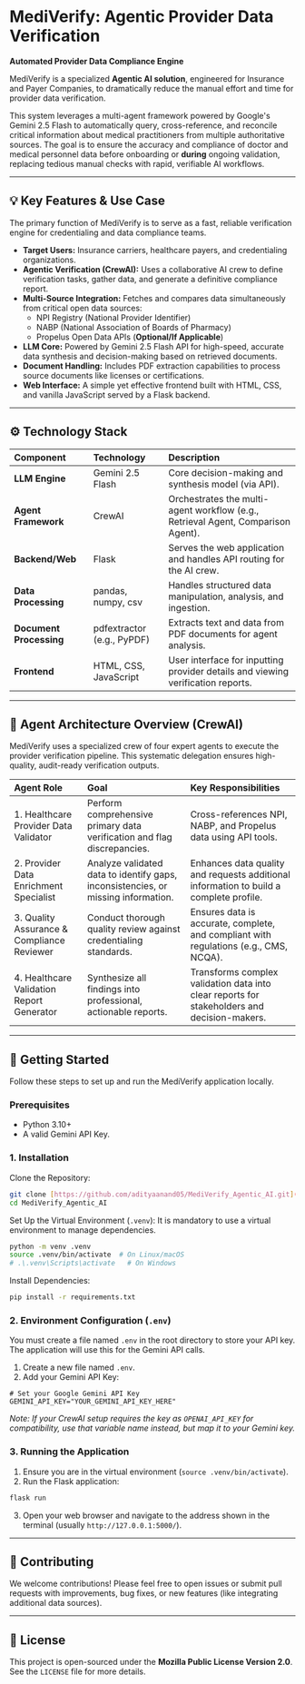 
# MediVerify: Agentic Provider Data Verification
**Automated Provider Data Compliance Engine**

MediVerify is a specialized **Agentic AI solution**, engineered for Insurance and Payer Companies, to dramatically reduce the manual effort and time for provider data verification.

This system leverages a multi-agent framework powered by Google's Gemini 2.5 Flash to automatically query, cross-reference, and reconcile critical information about medical practitioners from multiple authoritative sources. The goal is to ensure the accuracy and compliance of doctor and medical personnel data before onboarding or **during** ongoing validation, replacing tedious manual checks with rapid, verifiable AI workflows.

---

## 💡 Key Features & Use Case

The primary function of MediVerify is to serve as a fast, reliable verification engine for credentialing and data compliance teams.

* **Target Users:** Insurance carriers, healthcare payers, and credentialing organizations.
* **Agentic Verification (CrewAI):** Uses a collaborative AI crew to define verification tasks, gather data, and generate a definitive compliance report.
* **Multi-Source Integration:** Fetches and compares data simultaneously from critical open data sources:
    * NPI Registry (National Provider Identifier)
    * NABP (National Association of Boards of Pharmacy)
    * Propelus Open Data APIs (**Optional/If Applicable**)
* **LLM Core:** Powered by Gemini 2.5 Flash API for high-speed, accurate data synthesis and decision-making based on retrieved documents.
* **Document Handling:** Includes PDF extraction capabilities to process source documents like licenses or certifications.
* **Web Interface:** A simple yet effective frontend built with HTML, CSS, and vanilla JavaScript served by a Flask backend.

---

## ⚙️ Technology Stack

| Component | Technology | Description |
| :--- | :--- | :--- |
| **LLM Engine** | Gemini 2.5 Flash | Core decision-making and synthesis model (via API). |
| **Agent Framework** | CrewAI | Orchestrates the multi-agent workflow (e.g., Retrieval Agent, Comparison Agent). |
| **Backend/Web** | Flask | Serves the web application and handles API routing for the AI crew. |
| **Data Processing** | pandas, numpy, csv | Handles structured data manipulation, analysis, and ingestion. |
| **Document Processing** | pdfextractor (e.g., PyPDF) | Extracts text and data from PDF documents for agent analysis. |
| **Frontend** | HTML, CSS, JavaScript | User interface for inputting provider details and viewing verification reports. |

---

## 🧠 Agent Architecture Overview (CrewAI)

MediVerify uses a specialized crew of four expert agents to execute the provider verification pipeline. This systematic delegation ensures high-quality, audit-ready verification outputs.

| Agent Role | Goal | Key Responsibilities |
| :--- | :--- | :--- |
| 1. Healthcare Provider Data Validator | Perform comprehensive primary data verification and flag discrepancies. | Cross-references NPI, NABP, and Propelus data using API tools. |
| 2. Provider Data Enrichment Specialist | Analyze validated data to identify gaps, inconsistencies, or missing information. | Enhances data quality and requests additional information to build a complete profile. |
| 3. Quality Assurance & Compliance Reviewer | Conduct thorough quality review against credentialing standards. | Ensures data is accurate, complete, and compliant with regulations (e.g., CMS, NCQA). |
| 4. Healthcare Validation Report Generator | Synthesize all findings into professional, actionable reports. | Transforms complex validation data into clear reports for stakeholders and decision-makers. |

---

## 🚀 Getting Started

Follow these steps to set up and run the MediVerify application locally.

### Prerequisites

* Python 3.10+
* A valid Gemini API Key.

### 1. Installation

Clone the Repository:

```bash
git clone [https://github.com/adityaanand05/MediVerify_Agentic_AI.git](https://github.com/adityaanand05/MediVerify_Agentic_AI.git)
cd MediVerify_Agentic_AI
````

Set Up the Virtual Environment (`.venv`):
It is mandatory to use a virtual environment to manage dependencies.

```bash
python -m venv .venv
source .venv/bin/activate  # On Linux/macOS
# .\.venv\Scripts\activate   # On Windows
```

Install Dependencies:

```bash
pip install -r requirements.txt
```

### 2\. Environment Configuration (`.env`)

You must create a file named `.env` in the root directory to store your API key. The application will use this for the Gemini API calls.

1.  Create a new file named `.env`.
2.  Add your Gemini API Key:

<!-- end list -->

```dotenv
# Set your Google Gemini API Key
GEMINI_API_KEY="YOUR_GEMINI_API_KEY_HERE"
```

*Note: If your CrewAI setup requires the key as `OPENAI_API_KEY` for compatibility, use that variable name instead, but map it to your Gemini key.*

### 3\. Running the Application

1.  Ensure you are in the virtual environment (`source .venv/bin/activate`).
2.  Run the Flask application:

<!-- end list -->

```bash
flask run
```

3.  Open your web browser and navigate to the address shown in the terminal (usually `http://127.0.0.1:5000/`).

-----

## 🤝 Contributing

We welcome contributions\! Please feel free to open issues or submit pull requests with improvements, bug fixes, or new features (like integrating additional data sources).

-----

## 📄 License

This project is open-sourced under the **Mozilla Public License Version 2.0**. See the `LICENSE` file for more details.
